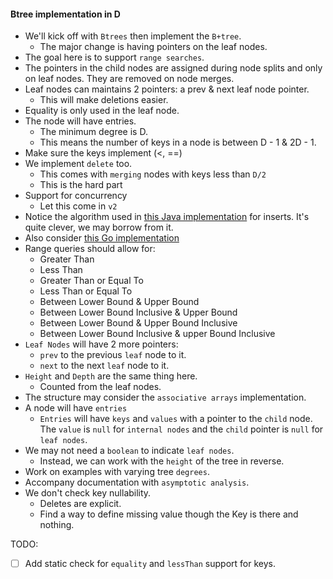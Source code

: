 #### Btree implementation in D

- We'll kick off with `Btrees` then implement the `B+tree`.
  - The major change is having pointers on the leaf nodes.
- The goal here is to support `range searches`.
- The pointers in the child nodes are assigned during node splits and only on leaf nodes. They are removed on node merges.
- Leaf nodes can maintains 2 pointers: a prev & next leaf node pointer.
  - This will make deletions easier.
- Equality is only used in the leaf node.
- The node will have entries.
  - The minimum degree is D.
  - This means the number of keys in a node is between D - 1 & 2D - 1.
- Make sure the keys implement (<, ==)
- We implement `delete` too.
  - This comes with `merging` nodes with keys less than `D/2`
  - This is the hard part
- Support for concurrency
  - Let this come in `v2`
- Notice the algorithm used in [this Java implementation](https://algs4.cs.princeton.edu/code/edu/princeton/cs/algs4/BTree.java.html) for inserts. It's quite clever, we may borrow from it.
- Also consider [this Go implementation](https://github.com/google/btree/blob/master/btree.go)
- Range queries should allow for:
  - Greater Than
  - Less Than
  - Greater Than or Equal To
  - Less Than or Equal To
  - Between Lower Bound & Upper Bound
  - Between Lower Bound Inclusive & Upper Bound
  - Between Lower Bound & Upper Bound Inclusive
  - Between Lower Bound Inclusive & upper Bound Inclusive
- `Leaf Nodes` will have 2 more pointers:
  - `prev` to the previous `leaf` node to it.
  - `next` to the next `leaf` node to it.
- `Height` and `Depth` are the same thing here.
  - Counted from the leaf nodes.
- The structure may consider the `associative arrays` implementation.
- A node will have `entries`
  - `Entries` will have `keys` and `values` with a pointer to the `child` node. The `value` is `null` for `internal nodes` and the `child` pointer is `null` for `leaf nodes`.
- We may not need a `boolean` to indicate `leaf nodes`.
  - Instead, we can work with the `height` of the tree in reverse.
- Work on examples with varying tree `degrees`.
- Accompany documentation with `asymptotic analysis`.
- We don't check key nullability.
  - Deletes are explicit.
  - Find a way to define missing value though the Key is there and nothing.

TODO:
- [ ] Add static check for `equality` and `lessThan` support for keys.
